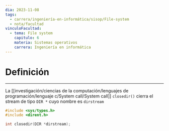 ```yaml
---
dia: 2023-11-08
tags:
  - carrera/ingeniería-en-informática/sisop/File-system
  - nota/facultad
vinculoFacultad:
  - tema: File system
    capitulo: 6
    materia: Sistemas operativos
    carrera: Ingeniería en informática
---
```

# Definición
---
La [[investigación/ciencias de la computación/lenguajes de programación/lenguaje c/System call/System call]] `closedir()` cierra el stream de tipo `DIR *` cuyo nombre es `dirstream`

```c
#include <sys/types.h>
#include <dirent.h>

int closedir(DIR *dirstream);
```
 